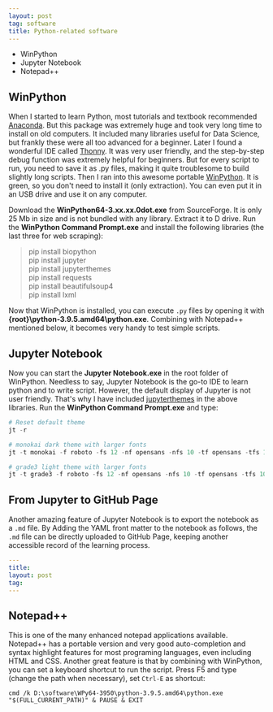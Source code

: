 ```yaml
---
layout: post
tag: software
title: Python-related software
---
```


- WinPython
- Jupyter Notebook
- Notepad++

<!--more-->

## WinPython

When I started to learn Python, most tutorials and textbook recommended [Anaconda](https://www.anaconda.com). But this package was extremely huge and took very long time to install on old computers. It included many libraries useful for Data Science, but frankly these were all too advanced for a beginner. Later I found a wonderful IDE called [Thonny](https://thonny.org/). It was very user friendly, and the step-by-step debug function was extremely helpful for beginners. But for every script to run, you need to save it as .py files, making it quite troublesome to build slightly long scripts. Then I ran into this awesome portable [WinPython](https://winpython.github.io/). It is green, so you don't need to install it (only extraction). You can even put it in an USB drive and use it on any computer. 

Download the **WinPython64-3.xx.xx.0dot.exe** from SourceForge. It is only 25 Mb in size and is not bundled with any library. Extract it to D drive. Run the **WinPython Command Prompt.exe** and install the following libraries (the last three for web scraping):

> pip install biopython  
> pip install jupyter  
> pip install jupyterthemes  
> pip install requests  
> pip install beautifulsoup4  
> pip install lxml

Now that WinPython is installed, you can execute `.py` files by opening it with **{root}\python-3.9.5.amd64\python.exe**. Combining with Notepad++ mentioned below, it becomes very handy to test simple scripts. 

## Jupyter Notebook

Now you can start the **Jupyter Notebook.exe** in the root folder of WinPython. Needless to say, Jupyter Notebook is the go-to IDE to learn python and to write script. However, the default display of Jupyter is not user friendly. That's why I have included [jupyterthemes](https://github.com/dunovank/jupyter-themes) in the above libraries. Run the **WinPython Command Prompt.exe** and type:

```python
# Reset default theme
jt -r

# monokai dark theme with larger fonts
jt -t monokai -f roboto -fs 12 -nf opensans -nfs 10 -tf opensans -tfs 10 -ofs 10 -cellw 95% -lineh 150 -T

# grade3 light theme with larger fonts
jt -t grade3 -f roboto -fs 12 -nf opensans -nfs 10 -tf opensans -tfs 10 -ofs 10 -cellw 95% -lineh 150 -T
```

## From Jupyter to GitHub Page

Another amazing feature of Jupyter Notebook is to export the notebook as a `.md` file. By Adding the YAML front matter to the notebook as follows, the `.md` file can be directly uploaded to GitHub Page, keeping another accessible record of the learning process.

```yaml
---
title:
layout: post
tag:
---
```

## Notepad++

This is one of the many enhanced notepad applications available. Notepad++ has a portable version and very good auto-completion and syntax highlight features for most programing languages, even including HTML and CSS. Another great feature is that by combining with WinPython, you can set a keyboard shortcut to run the script. Press F5 and type (change the path when necessary), set `Ctrl-E` as shortcut:

```
cmd /k D:\software\WPy64-3950\python-3.9.5.amd64\python.exe "$(FULL_CURRENT_PATH)" & PAUSE & EXIT
```

